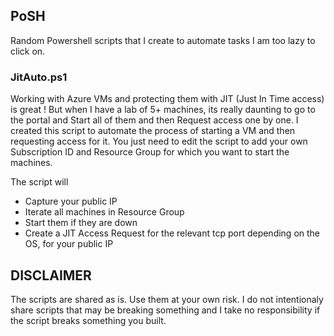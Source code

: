 ## PoSH
Random Powershell scripts that I create to automate tasks I am too lazy to click on.


### JitAuto.ps1
Working with Azure VMs and protecting them with JIT (Just In Time access) is great ! But when I have a lab of 5+ machines, its really daunting to go to the portal and Start all of them and then Request access one by one. I created this script to automate the process of starting a VM and then requesting access for it. You just need to edit the script to add your own Subscription ID and Resource Group for which you want to start the machines.

The script will

- Capture your public IP
- Iterate all machines in Resource Group
- Start them if they are down
- Create a JIT Access Request for the relevant tcp port depending on the OS, for your public IP


## DISCLAIMER
The scripts are shared as is. Use them at your own risk. I do not intentionaly share scripts that may be breaking something and I take no responsibility if the script breaks something you built.
